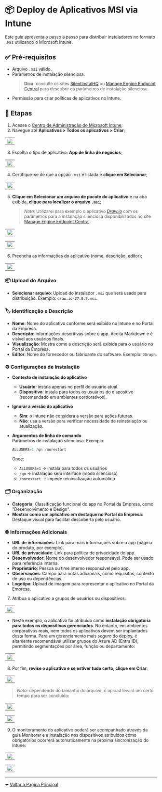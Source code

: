 # 📦 Deploy de Aplicativos MSI via Intune

Este guia apresenta o passo a passo para distribuir instaladores no formato `.MSI` utilizando o Microsoft Intune.

## ✅ Pré-requisitos

- Arquivo `.msi` válido.
- Parâmetros de instalação silenciosa.
   > **Dica**: consulte os sites [SilentInstalHQ](https://silentinstallhq.com/) ou [Manage Engine Endpoint Central](https://www.manageengine.com/products/desktop-central/software-installation/latest-software.html) para descobrir os parâmetros de instalação silenciosa.
- Permissão para criar políticas de aplicativos no Intune.

## 🚀 Etapas

1. Acesse o [Centro de Administração do Microsoft Intune](https://intune.microsoft.com);
2. Navegue até **Aplicativos > Todos os aplicativos > Criar**;
<table>
  <tr>
    <td><img src="imagens/MSI-DEPLOY-01.png"></td>
  </tr>
</table>

3. Escolha o tipo de aplicativo: **App de linha de negócios**;
<table>
  <tr>
    <td><img src="imagens/MSI-DEPLOY-02.png"></td>
  </tr>
</table>

4. Certifique-se de que a opção `.msi` é listada e **clique em Selecionar**;
<table>
  <tr>
    <td><img src="imagens/MSI-DEPLOY-03.png"></td>
  </tr>
</table>

5. **Clique em Selecionar um arquivo de pacote do aplicativo** e na aba exibida, **clique para localizar o arquivo `.msi`**;
   > *Nota:* Utilizarei para exemplo o aplicativo *[Draw.io](https://get.diagrams.net/)* com os parâmetros para a instalação silenciosa disponibilizados no site [Manage Engine Endpoint Central](https://www.manageengine.com/products/desktop-central/software-installation/silent_install_Draw.io-(MSI)-(x64)-(26.1.1).html).
<table>
  <tr>
    <td><img src="imagens/MSI-DEPLOY-04.png"></td>
  </tr>
</table>
<table>
  <tr>
    <td><img src="imagens/MSI-DEPLOY-05.png"></td>
  </tr>
</table>

6. Preencha as informações do aplicativo (nome, descrição, editor);
<table>
  <tr>
    <td><img src="imagens/MSI-DEPLOY-06.png"></td>
  </tr>
</table>

### 📦 Upload do Arquivo

- **Selecionar arquivo**: Upload do instalador `.msi` que será usado para distribuição. Exemplo: `draw.io-27.0.9.msi`.

### 🏷️ Identificação e Descrição

- **Nome**: Nome do aplicativo conforme será exibido no Intune e no Portal da Empresa.
- **Descrição**: Informações descritivas sobre o app. Aceita Markdown e é visível aos usuários finais.
- **Visualização**: Mostra como a descrição será exibida para o usuário no Portal da Empresa.
- **Editor**: Nome do fornecedor ou fabricante do software. Exemplo: `JGraph`.

### ⚙️ Configurações de Instalação

- **Contexto de instalação do aplicativo**  
  - **Usuário**: instala apenas no perfil do usuário atual.  
  - **Dispositivo**: instala para todos os usuários do dispositivo (recomendado em ambientes corporativos).

- **Ignorar a versão do aplicativo**  
  - **Sim**: o Intune não considera a versão para ações futuras.  
  - **Não**: usa a versão para verificar necessidade de reinstalação ou atualização.

- **Argumentos de linha de comando**  
  Parâmetros de instalação silenciosa. Exemplo:
  ```powershell
  ALLUSERS=1 /qn /norestart
  ```
  Onde:
  - `ALLUSERS=1` → instala para todos os usuários  
  - `/qn` → instalação sem interface (modo silencioso)  
  - `/norestart` → impede reinicialização automática

### 🗂️ Organização

- **Categoria**: Classificação funcional do app no Portal da Empresa, como "Desenvolvimento e Design".
- **Mostrar como um aplicativo em destaque no Portal da Empresa**: Destaque visual para facilitar descoberta pelo usuário.

### 🌐 Informações Adicionais

- **URL de informações**: Link para mais informações sobre o app (página do produto, por exemplo).
- **URL de privacidade**: Link para política de privacidade do app.
- **Desenvolvedor**: Nome do desenvolvedor responsável. Pode ser usado para referência interna.
- **Proprietário**: Pessoa ou time interno responsável pelo app.
- **Observações**: Campo para notas adicionais, como requisitos, contexto de uso ou dependências.
- **Logotipo**: Upload de imagem para representar o aplicativo no Portal da Empresa.

7. Atribua o aplicativo a grupos de usuários ou dispositivos:
<table>
  <tr>
    <td><img src="imagens/MSI-DEPLOY-07.png"></td>
  </tr>
</table>

- Neste exemplo, o aplicativo foi atribuído como **instalação obrigatória para todos os dispositivos gerenciados**. No entanto, em ambientes corporativos reais, nem todos os aplicativos devem ser implantados desta forma. Para um gerenciamento mais seguro do deploy, é altamente recomendável utilizar grupos do Azure AD (Entra ID), permitindo segmentações por área, função ou departamento:
<table>
  <tr>
    <td><img src="imagens/MSI-DEPLOY-08.png"></td>
  </tr>
</table>

8. Por fim, **revise o aplicativo e se estiver tudo certo, clique em Criar**:
<table>
  <tr>
    <td><img src="imagens/MSI-DEPLOY-09.png"></td>
  </tr>
</table>

> *Nota:* dependendo do tamanho do arquivo, o upload levará um certo tempo para ser concluído:
<table>
  <tr>
    <td><img src="imagens/MSI-DEPLOY-10.png"></td>
  </tr>
</table>
<table>
  <tr>
    <td><img src="imagens/MSI-DEPLOY-11.png"></td>
  </tr>
</table>

9. O monitoramento do aplicativo poderá ser acompanhado através da guia Monitorar e a instalação nos dispositivos atribuídos como obrigatórios ocorrerá automaticamente na próxima sincronização do Intune:
<table>
  <tr>
    <td><img src="imagens/MSI-DEPLOY-12.png"></td>
  </tr>
</table>
<table>
  <tr>
    <td><img src="imagens/MSI-DEPLOY-13.png"></td>
  </tr>
</table>

---

⬅️ [Voltar à Página Principal](https://github.com/jardelsantos78/intune-deploy-apps/tree/main)
